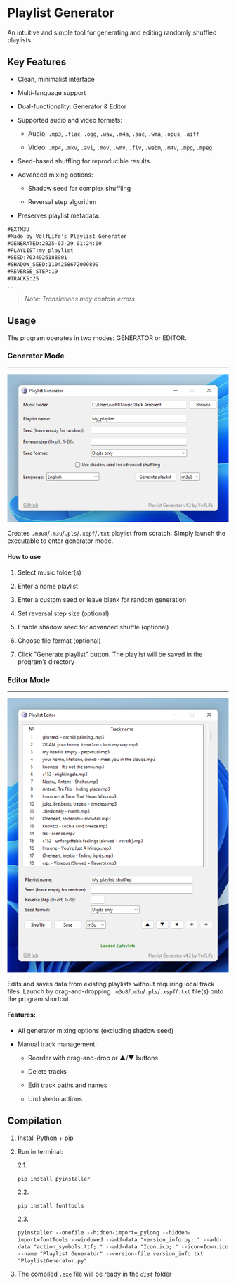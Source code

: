 # Playlist Generator

An intuitive and simple tool for generating and editing randomly shuffled playlists.

## Key Features

* Clean, minimalist interface

* Multi-language support

* Dual-functionality: Generator & Editor

* Supported audio and video formats:

	* Audio:	`.mp3`, `.flac`, `.ogg`, `.wav`, `.m4a`, `.aac`, `.wma`, `.opus`, `.aiff`

	* Video: 	`.mp4`, `.mkv`, `.avi`, `.mov`, `.wmv`, `.flv`, `.webm`, `.m4v`, `.mpg`, `.mpeg`

* Seed-based shuffling for reproducible results

* Advanced mixing options:

	* Shadow seed for complex shuffling

	* Reversal step algorithm

* Preserves playlist metadata:

```
#EXTM3U
#Made by VolfLife's Playlist Generator
#GENERATED:2025-03-29 01:24:00
#PLAYLIST:my_playlist
#SEED:7034926188901
#SHADOW_SEED:1104258672009899
#REVERSE_STEP:19
#TRACKS:25
...
```

>*Note: Translations may contain errors*

## Usage

The program operates in two modes: GENERATOR or EDITOR.


### Generator Mode
___

![Generator Interface](https://github.com/VolfLife/Playlist-Generator/blob/main/screenshots/generator_img.png)

Creates `.m3u8`/`.m3u`/`.pls`/`.xspf`/`.txt` playlist from scratch. Simply launch the executable to enter generator mode.

#### How to use

1. Select music folder(s)

2. Enter a name playlist

3. Enter a custom seed or leave blank for random generation

4. Set reversal step size (optional)

5. Enable shadow seed for advanced shuffle (optional)

6. Choose file format (optional)

7. Click "Generate playlist" button. The playlist will be saved in the program’s directory

### Editor Mode
___

![Editor Interface](https://github.com/VolfLife/Playlist-Generator/blob/main/screenshots/editor_img.png)

Edits and saves data from existing playlists without requiring local track files. Launch by drag-and-dropping `.m3u8`/`.m3u`/`.pls`/`.xspf`/`.txt` file(s) onto the program shortcut.

#### Features:

* All generator mixing options (excluding shadow seed)

* Manual track management:

	* Reorder with drag-and-drop or ▲/▼ buttons

  	* Delete tracks

	* Edit track paths and names
	
	* Undo/redo actions

## Compilation

1. Install [Python](https://www.python.org/downloads/windows/) + pip

2. Run in terminal:

	2.1.
	```
	pip install pyinstaller
	```

  	2.2.
   	```
	pip install fonttools
	```

 	2.3.
	```
	pyinstaller --onefile --hidden-import=_pylong --hidden-import=fontTools --windowed --add-data "version_info.py;." --add-data "action_symbols.ttf;." --add-data "Icon.ico;." --icon=Icon.ico --name "Playlist Generator" --version-file version_info.txt "PlaylistGenerator.py"
	```

 3. The compiled `.exe` file will be ready in the *`dist`* folder
